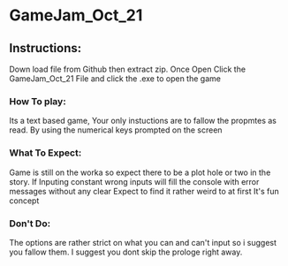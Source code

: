# GameJam_Oct_21

## Instructions: 

Down load file from Github then extract zip. Once Open Click the 
GameJam_Oct_21 File and click the .exe to open the game 

### How To play:
Its a text based game, Your only instuctions are to fallow the propmtes as read.
By using the numerical keys prompted on the screen

### What To Expect:
Game is still on the worka so expect there to be a plot hole or two in the story.
If Inputing constant wrong inputs will fill the console with error messages without any clear
Expect to find it rather weird to at first 
It's fun concept

### Don't Do:
The options are rather strict on what you can and can't input so i suggest you fallow them. 
I suggest you dont skip the prologe right away.


